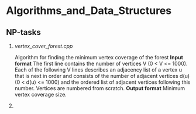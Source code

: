 # Algorithms_and_Data_Structures
## NP-tasks
1. *vertex_cover_forest.cpp*

   Algorithm for finding the minimum vertex coverage of the forest
   **Input format**
   The first line contains the number of vertices V (0 < V <= 1000). Each of the following  V lines describes an adjacency list of a vertex u that is next in order and consists of the number of adjacent vertices d(u) (0 < d(u) <= 1000) and the ordered list of adjacent vertices following this number. Vertices are numbered from scratch.
   **Output format**
   Minimum vertex coverage size.
2.
